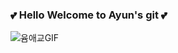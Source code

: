 ### 💕 Hello Welcome to Ayun's git 💕
![윰애교GIF](https://github.com/yeonayun/yeonayun/assets/128577826/7ffc373b-5c14-402a-9d02-aeaa976d50ba)


<!--
**yeonayun/yeonayun** is a ✨ _special_ ✨ repository because its `README.md` (this file) appears on your GitHub profile.

Here are some ideas to get you started:![Uploading 윰애교GIF (2).gif…]()


- 🔭 I’m currently working on ...
- 🌱 I’m currently learning ...
- 👯 I’m looking to collaborate on ...
- 🤔 I’m looking for help with ...
- 💬 Ask me about ...
- 📫 How to reach me: ...
- 😄 Pronouns: ...
- ⚡ Fun fact: ...
-->
